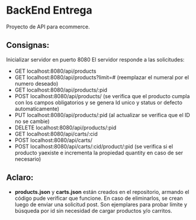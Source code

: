 # BackEnd Entrega

Proyecto de API para ecommerce.


## Consignas:
 Inicializar servidor en puerto 8080
 El servidor responde a las solicitudes:

- GET localhost:8080/api/products
- GET localhost:8080/api/products?limit=# (reemplazar el numeral por el numero deseado)
- GET localhost:8080/api/products/:pid
- POST localhost:8080/api/products/ (se verifica que el producto cumpla con los campos obligatorios y se genera Id unico y status or defecto automaticamente)
- PUT localhost:8080/api/products/:pid (al actualizar se verifica que el ID no se cambie)
- DELETE localhost:8080/api/products/:pid
- GET localhost:8080/api/carts/:cid
- POST localhost:8080/api/carts/
- POST localhost:8080/api/carts/:cid/product/:pid (se verifica si el producto yaexiste e incrementa la propiedad quantity en caso de ser necesario)


## Aclaro:
- **products.json** y **carts.json** están creados en el repositorio, armando el código pude verificar que funcione. En caso de eliminarlos, se crean luego de enviar una solicitud post. Son ejemplares para probar límite y búsqueda por id sin necesidad de cargar productos y/o carritos.
